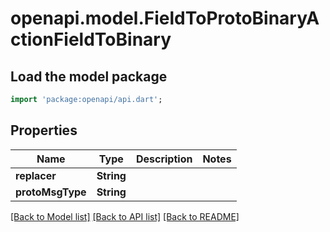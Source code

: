 # openapi.model.FieldToProtoBinaryActionFieldToBinary

## Load the model package
```dart
import 'package:openapi/api.dart';
```

## Properties
Name | Type | Description | Notes
------------ | ------------- | ------------- | -------------
**replacer** | **String** |  | 
**protoMsgType** | **String** |  | 

[[Back to Model list]](../README.md#documentation-for-models) [[Back to API list]](../README.md#documentation-for-api-endpoints) [[Back to README]](../README.md)


